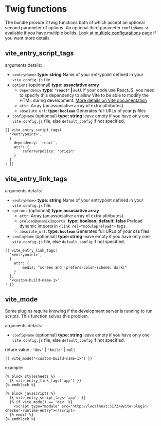 # Twig functions

The bundle provide 2 twig functions both of which accept an optional second parameter of options.
An optional third parameter `configName` si available if you have multiple builds. Look at [multiple configurations](/guide/multiple-configurations) page if you want more details.

## vite_entry_script_tags

arguments details:
- `<entryName>` **type: string** Name of your entrypoint defined in your `vite.config.js` file.
- `options` (optionnal) **type: associative array**
  - `dependency` **type: `"react"` | `null`** if your code use ReactJS, you need to specify this dependency to allow Vite to be able to modify the HTML during development. [More details on Vite documentation](https://vitejs.dev/guide/backend-integration.html#backend-integration)
  - `attr`: Array (an associative array of extra attributes).
  - `absolute_url`: **type: `boolean`** Generates full URLs of your js files
- `configName` (optionnal) **type: string** leave empty if you have only one `vite.config.js` file, else `default_config` if not specified.

```twig
{{ vite_entry_script_tags(
  '<entrypoint>',
  {
    dependency: 'react',
    attr: {
        referrerpolicy: "origin"
    }
  }
) }}
```


## vite_entry_link_tags

arguments details:
- `<entryName>` **type: string** Name of your entrypoint defined in your `vite.config.js` file.
- `options` (optionnal) **type: associative array**
  - `attr`: Array (an associative array of extra attributes).
  - `preloadDynamicImports`: **type: boolean, default: false** Preload dynamic imports in `<link rel="modulepreload">` tags.
  - `absolute_url`: **type: `boolean`** Generates full URLs of your css files
- `configName` (optionnal) **type: string** leave empty if you have only one `vite.config.js` file, else `default_config` if not specified.


```twig
{{ vite_entry_link_tags(
  '<entrypoint>',
  {
    attr: {
        media: "screen and (prefers-color-scheme: dark)"
    }
  },
  '<custom-build-name-1>'
) }}
```

## vite_mode

Some plugins require knowing if the development server is running to run scripts. This function solves this problem.

arguments details:
- `configName` (optionnal) **type: string** leave empty if you have only one `vite.config.js` file, else `default_config` if not specified.

return value : `"dev"` | `"build"` | `null`

```twig
{{ vite_mode('<custom-build-name-1>') }}
```

example:
```twig
{% block stylesheets %}
  {{ vite_entry_link_tags('app') }}
{% endblock %}

{% block javascripts %}
  {{ vite_entry_script_tags('app') }}
  {% if vite_mode() == 'dev' %}
    <script type="module" src="http://localhost:5173/@vite-plugin-checker-runtime-entry"></script>
  {% endif %}
{% endblock %}
```
